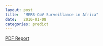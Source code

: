 ```yaml
---
layout: post
title:  "MERS-CoV Surveillance in Africa"
date:   2016-01-08
categories: predict
---
```


[PDF Report]({{site.url}}predict/reports/2016-01-08-mers-cov-in-africa.pdf)
